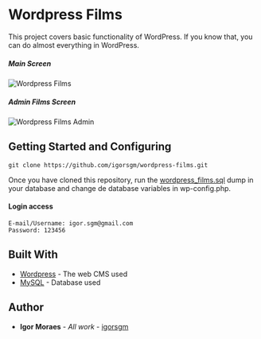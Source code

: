 # Wordpress Films

This project covers basic functionality of WordPress. If you know that, you can do almost everything in WordPress. 

##### Main Screen

![Wordpress Films](https://raw.githubusercontent.com/igorsgm/wordpress-films/master/main-screen.png)

##### Admin Films Screen

![Wordpress Films Admin](https://raw.githubusercontent.com/igorsgm/wordpress-films/master/admin-page.png)

## Getting Started and Configuring


```
git clone https://github.com/igorsgm/wordpress-films.git
```

Once you have cloned this repository, run the [wordpress_films.sql](https://github.com/igorsgm/wordpress-films/blob/master/codeline_wordpress_films.sql) dump in your database and change de database variables in wp-config.php.


#### Login access
```
E-mail/Username: igor.sgm@gmail.com
Password: 123456
```

## Built With

* [Wordpress](https://wordpress.org) - The web CMS used 
* [MySQL](https://www.mysql.com/) - Database used 

## Author

* **Igor Moraes** - *All work* - [igorsgm](https://github.com/igorsgm)
